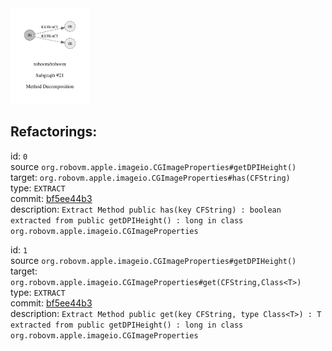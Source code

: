<img src=subgraph_atomic_21.svg width=25%>

## Refactorings:

id: `0`\
source `org.robovm.apple.imageio.CGImageProperties#getDPIHeight()`\
target: `org.robovm.apple.imageio.CGImageProperties#has(CFString)`\
type: `EXTRACT`\
commit: [bf5ee44b3](https://github.com/robovm/robovm/commit/bf5ee44b3b576e01ab09cae9f50300417b01dc07)\
description: `Extract Method public has(key CFString) : boolean extracted from public getDPIHeight() : long in class org.robovm.apple.imageio.CGImageProperties`

id: `1`\
source `org.robovm.apple.imageio.CGImageProperties#getDPIHeight()`\
target: `org.robovm.apple.imageio.CGImageProperties#get(CFString,Class<T>)`\
type: `EXTRACT`\
commit: [bf5ee44b3](https://github.com/robovm/robovm/commit/bf5ee44b3b576e01ab09cae9f50300417b01dc07)\
description: `Extract Method public get(key CFString, type Class<T>) : T extracted from public getDPIHeight() : long in class org.robovm.apple.imageio.CGImageProperties`

